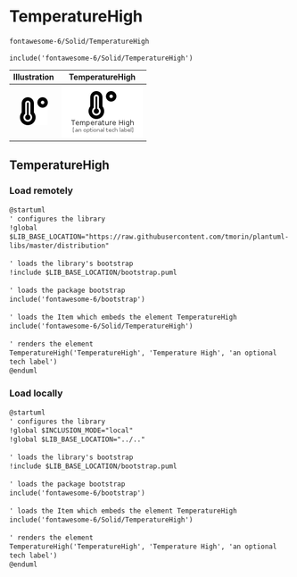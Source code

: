 # TemperatureHigh


```text
fontawesome-6/Solid/TemperatureHigh
```

```text
include('fontawesome-6/Solid/TemperatureHigh')
```



| Illustration | TemperatureHigh |
| :---: | :---: |
| ![illustration for Illustration](../../fontawesome-6/Solid/TemperatureHigh.png) | ![illustration for TemperatureHigh](../../fontawesome-6/Solid/TemperatureHigh.Local.png) |




## TemperatureHigh

### Load remotely
```plantuml
@startuml
' configures the library
!global $LIB_BASE_LOCATION="https://raw.githubusercontent.com/tmorin/plantuml-libs/master/distribution"

' loads the library's bootstrap
!include $LIB_BASE_LOCATION/bootstrap.puml

' loads the package bootstrap
include('fontawesome-6/bootstrap')

' loads the Item which embeds the element TemperatureHigh
include('fontawesome-6/Solid/TemperatureHigh')

' renders the element
TemperatureHigh('TemperatureHigh', 'Temperature High', 'an optional tech label')
@enduml
```

### Load locally
```plantuml
@startuml
' configures the library
!global $INCLUSION_MODE="local"
!global $LIB_BASE_LOCATION="../.."

' loads the library's bootstrap
!include $LIB_BASE_LOCATION/bootstrap.puml

' loads the package bootstrap
include('fontawesome-6/bootstrap')

' loads the Item which embeds the element TemperatureHigh
include('fontawesome-6/Solid/TemperatureHigh')

' renders the element
TemperatureHigh('TemperatureHigh', 'Temperature High', 'an optional tech label')
@enduml
```

